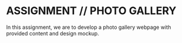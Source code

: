 # ASSIGNMENT // PHOTO GALLERY
 In this assignment, we are to develop a photo gallery webpage with provided content and design mockup.
